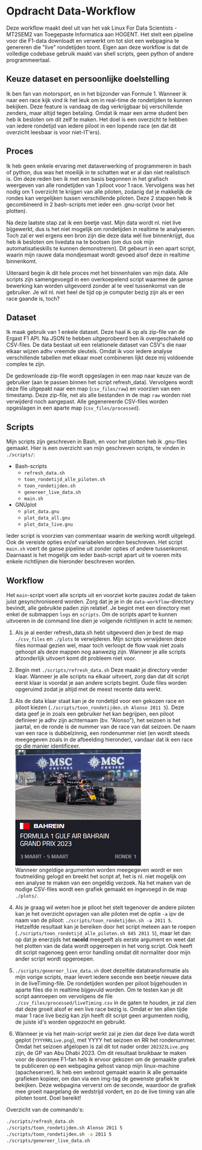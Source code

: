 # Opdracht Data-Workflow

Deze workflow maakt deel uit van het vak Linux For Data Scientists - MT2SEM2 van Toegepaste Informatica aan HOGENT.
Het stelt een pipeline voor die F1-data downloadt en verwerkt om tot slot een webpagina te genereren die "live" rondetijden toont.
Eigen aan deze workflow is dat de volledige codebase gebruik maakt van shell scripts, geen python of andere programmeertaal.

## Keuze dataset en persoonlijke doelstelling

Ik ben fan van motorsport, en in het bijzonder van Formule 1. Wanneer ik naar een race kijk vind ik het leuk om in real-time de rondetijden te kunnen bekijken. Deze feature is vandaag de dag verkrijgbaar bij verschillende zenders, maar altijd tegen betaling. Omdat ik maar een arme student ben heb ik besloten om dit zelf te maken. Het doel is een overzicht te hebben van iedere rondetijd van iedere piloot in een lopende race (en dat dit overzicht leesbaar is voor niet-IT'ers).

## Proces

Ik heb geen enkele ervaring met dataverwerking of programmeren in bash of python, dus was het moeilijk in te schatten wat er al dan niet realistisch is. Om deze reden ben ik met een basis begonnen in het grafisch weergeven van alle rondetijden van 1 piloot voor 1 race. Vervolgens was het nodig om 1 overzicht te krijgen van alle piloten, zodanig dat je makkelijk de rondes kan vergelijken tussen verschillende piloten. Deze 2 stappen heb ik gecombineerd in 2 bash-scripts met ieder een .gnu-script (voor het plotten).

Na deze laatste stap zat ik een beetje vast. Mijn data wordt nl. niet live bijgewerkt, dus is het niet mogelijk om rondetijden in realtime te analyseren. Toch zal er wel ergens een bron zijn die deze data wél live binnenkrijgt, dus heb ik besloten om livedata na te bootsen (om dus ook mijn automatisatieskills te kunnen demonstreren). Dit gebeurt in een apart script, waarin mijn rauwe data mondjesmaat wordt gevoed alsof deze in realtime binnenkomt.

Uiteraard begin ik dit hele proces met het binnenhalen van mijn data. Alle scripts zijn samengevoegd in een overkoepelend script waarmee de ganse bewerking kan worden uitgevoerd zonder al te veel tussenkomst van de gebruiker. Je wil nl. niet heel de tijd op je computer bezig zijn als er een race gaande is, toch?

## Dataset

Ik maak gebruik van 1 enkele dataset. Deze haal ik op als zip-file van de Ergast F1 API. Na JSON te hebben uitgeprobeerd ben ik overgeschakeld op CSV-files. De data bestaat uit een relationele dataset van CSV's die naar elkaar wijzen adhv vreemde sleutels. Omdat ik voor iedere analyse verschillende tabellen met elkaar moet combineren lijkt deze mij voldoende complex te zijn.

De gedownloade zip-file wordt opgeslagen in een map naar keuze van de gebruiker (aan te passen binnen het script refresh_data). Vervolgens wordt deze file uitgepakt naar een map (`csv_files/raw`) en voorzien van een timestamp. Deze zip-file, net als alle bestanden in de map `raw` worden niet verwijderd noch aangepast. Alle gegenereerde CSV-files worden opgeslagen in een aparte map (`csv_files/processed`).

## Scripts

Mijn scripts zijn geschreven in Bash, en voor het plotten heb ik .gnu-files gemaakt.
Hier is een overzicht van mijn geschreven scripts, te vinden in `./scripts/`:

- Bash-scripts
  - `refresh_data.sh`
  - `toon_rondetijd_alle_piloten.sh`
  - `toon_rondetijden.sh`
  - `genereer_live_data.sh`
  - `main.sh`
- GNUplot
  - `plot_data.gnu`
  - `plot_data_all.gnu`
  - `plot_data_live.gnu`

Ieder script is voorzien van commentaar waarin de werking wordt uitgelegd. Ook de vereiste opties en/of variabelen worden beschreven. Het script `main.sh` voert de ganse pipeline uit zonder opties of andere tussenkomst. Daarnaast is het mogelijk om ieder bash-script apart uit te voeren mits enkele richtlijnen die hieronder beschreven worden.

## Workflow

Het `main`-script voert alle scripts uit en voorziet korte pauzes zodat de taken juist gesynchroniseerd worden. Zorg dat je je in de `data-workflow`-directory bevindt, alle gebruikte paden zijn relatief. Je begint met een directory met enkel de submappen `logs` en `scripts`. Om de scripts apart te kunnen uitvoeren in de command line dien je volgende richtlijnen in acht te nemen:

1) Als je al eerder refresh_data.sh hebt uitgevoerd dien je best de map `./csv_files` en `./plots` te verwijderen. Mijn scripts verwijderen deze files normaal gezien wel, maar toch verloopt de flow vaak niet zoals gehoopt als deze mappen nog aanwezig zijn. Wanneer je alle scripts afzonderlijk uitvoert komt dit probleem niet voor.

2) Begin met `./scripts/refresh_data.sh` Deze maakt je directory verder klaar. Wanneer je alle scripts na elkaar uitvoert, zorg dan dat dit script eerst klaar is voordat je aan andere scripts begint. Oude files worden opgeruimd zodat je altijd met de meest recente data werkt.<br>

3) Als de data klaar staat kan je de rondetijd voor een gekozen race en piloot kiezen (`./scripts/toon_rondetijden.sh Alonso 2011 5`). Deze data geef je in zoals een gebruiker het kan begrijpen, een piloot definieer je adhv zijn achternaam (bv. "Alonso"), het seizoen is het jaartal, en de ronde is de nummer van de race van dat seizoen. De naam van een race is dubbelzinnig, een rondenummer niet (en wordt steeds meegegeven zoals in de afbeelding hieronder), vandaar dat ik een race op die manier identificeer.<br>
![Racenaam en rondenummer](image.png)\
Wanneer ongeldige argumenten worden meegegeven wordt er een foutmelding gelogd en breekt het script af, het is nl. niet mogelijk om een analyse te maken van een ongeldig verzoek.
Na het maken van de nodige CSV-files wordt een grafiek gemaakt en ingevoegd in de map `./plots/`.

4) Als je graag wil weten hoe je piloot het stelt tegenover de andere piloten kan je het overzicht opvragen van alle piloten met de optie `-a` ipv de naam van de piloot: `./scripts/toon_rondetijden.sh -a 2011 5`. Hetzelfde resultaat kan je bereiken door het script meteen aan te roepen (`./scripts/toon_rondetijd_alle_piloten.sh 845 2011 5`), maar let dan op dat je enerzijds het **raceId** meegeeft als eerste argument en weet dat het plotten van de data wordt opgeroepen in het vorig script. Ook heeft dit script nagenoeg geen error handling omdat dit normaliter door mijn ander script wordt opgeroepen.

5) `./scripts/genereer_live_data.sh` doet dezelfde datatransformatie als mijn vorige scripts, maar levert iedere seconde een beetje nieuwe data in de liveTiming-file. De rondetijden worden per piloot bijgehouden in aparte files die in realtime bijgevuld worden. Om te testen kan je dit script aanroepen om vervolgens de file `./csv_files/processed/liveTiming.csv` in de gaten te houden, je zal zien dat deze groeit alsof er een live race bezig is. Omdat er ten allen tijde maar 1 race live bezig kan zijn heeft dit script geen argumenten nodig, de juiste id's worden opgezocht en gebruikt.

6) Wanneer je via het main-script werkt zal je zien dat deze live data wordt geplot (`YYYYRRLive.png`), met YYYY het seizoen en RR het rondenummer. Omdat het seizoen afgelopen is zal dit tot nader order `202323Live.png` zijn, de GP van Abu Dhabi 2023. Om dit resultaat bruikbaar te maken voor de doorsnee F1-fan heb ik ervoor gekozen om de gemaakte grafiek te publiceren op een webpagina gehost vanop mijn linux-machine (apacheserver). Ik heb een webroot gemaakt waarin ik alle gemaakte grafieken kopieer, om dan via een img-tag de gewenste grafiek te bekijken. Deze webpagina ververst om de seconde, waardoor de grafiek mee groeit naargelang de wedstrijd vordert, en zo de live timing van alle piloten toont. Doel bereikt!

Overzicht van de commando's:

```bash
./scripts/refresh_data.sh
./scripts/toon_rondetijden.sh Alonso 2011 5
./scripts/toon_rondetijden.sh -a 2011 5
./scripts/genereer_live_data.sh
```
